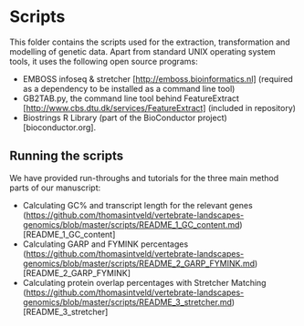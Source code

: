 # Scripts


This folder contains the scripts used for the extraction, transformation and modelling of genetic data. Apart from standard UNIX operating system tools, it uses the following open source programs:

- EMBOSS infoseq & stretcher [http://emboss.bioinformatics.nl] (required as a dependency to be installed as a command line tool)
- GB2TAB.py, the command line tool behind FeatureExtract [http://www.cbs.dtu.dk/services/FeatureExtract]  (included in repository)
- Biostrings R Library (part of the BioConductor project) [bioconductor.org].

## Running the scripts

We have provided run-throughs and tutorials for the three main method parts of our manuscript:

- Calculating GC% and transcript length for the relevant genes (https://github.com/thomasintveld/vertebrate-landscapes-genomics/blob/master/scripts/README_1_GC_content.md)[README_1_GC_content]
- Calculating GARP and FYMINK percentages (https://github.com/thomasintveld/vertebrate-landscapes-genomics/blob/master/scripts/README_2_GARP_FYMINK.md)[README_2_GARP_FYMINK]
- Calculating protein overlap percentages with Stretcher Matching (https://github.com/thomasintveld/vertebrate-landscapes-genomics/blob/master/scripts/README_3_stretcher.md)[README_3_stretcher]



